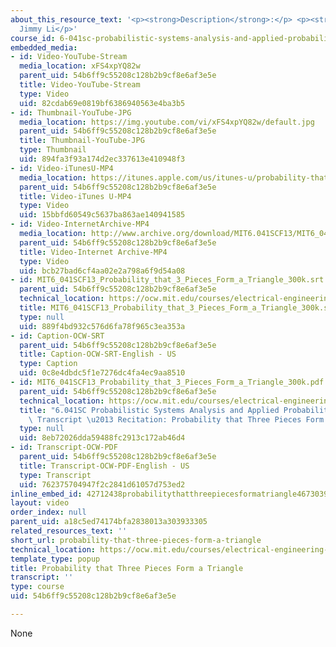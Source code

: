 ```yaml
---
about_this_resource_text: '<p><strong>Description</strong>:</p> <p><strong>Instructor</strong>:
  Jimmy Li</p>'
course_id: 6-041sc-probabilistic-systems-analysis-and-applied-probability-fall-2013
embedded_media:
- id: Video-YouTube-Stream
  media_location: xFS4xpYQ82w
  parent_uid: 54b6ff9c55208c128b2b9cf8e6af3e5e
  title: Video-YouTube-Stream
  type: Video
  uid: 82cdab69e0819bf6386940563e4ba3b5
- id: Thumbnail-YouTube-JPG
  media_location: https://img.youtube.com/vi/xFS4xpYQ82w/default.jpg
  parent_uid: 54b6ff9c55208c128b2b9cf8e6af3e5e
  title: Thumbnail-YouTube-JPG
  type: Thumbnail
  uid: 894fa3f93a174d2ec337613e410948f3
- id: Video-iTunesU-MP4
  media_location: https://itunes.apple.com/us/itunes-u/probability-that-three-pieces/id814580809?i=249378317
  parent_uid: 54b6ff9c55208c128b2b9cf8e6af3e5e
  title: Video-iTunes U-MP4
  type: Video
  uid: 15bbfd60549c5637ba863ae140941585
- id: Video-InternetArchive-MP4
  media_location: http://www.archive.org/download/MIT6.041SCF13/MIT6_041SCF13_Probability_that_3_Pieces_Form_a_Triangle_300k.mp4
  parent_uid: 54b6ff9c55208c128b2b9cf8e6af3e5e
  title: Video-Internet Archive-MP4
  type: Video
  uid: bcb27bad6cf4aa02e2a798a6f9d54a08
- id: MIT6_041SCF13_Probability_that_3_Pieces_Form_a_Triangle_300k.srt
  parent_uid: 54b6ff9c55208c128b2b9cf8e6af3e5e
  technical_location: https://ocw.mit.edu/courses/electrical-engineering-and-computer-science/6-041sc-probabilistic-systems-analysis-and-applied-probability-fall-2013/unit-ii/lecture-9/probability-that-three-pieces-form-a-triangle/MIT6_041SCF13_Probability_that_3_Pieces_Form_a_Triangle_300k.srt
  title: MIT6_041SCF13_Probability_that_3_Pieces_Form_a_Triangle_300k.srt
  type: null
  uid: 889f4bd932c576d6fa78f965c3ea353a
- id: Caption-OCW-SRT
  parent_uid: 54b6ff9c55208c128b2b9cf8e6af3e5e
  title: Caption-OCW-SRT-English - US
  type: Caption
  uid: 0c8e4dbdc5f1e7276dc4fa4ec9aa8510
- id: MIT6_041SCF13_Probability_that_3_Pieces_Form_a_Triangle_300k.pdf
  parent_uid: 54b6ff9c55208c128b2b9cf8e6af3e5e
  technical_location: https://ocw.mit.edu/courses/electrical-engineering-and-computer-science/6-041sc-probabilistic-systems-analysis-and-applied-probability-fall-2013/unit-ii/lecture-9/probability-that-three-pieces-form-a-triangle/MIT6_041SCF13_Probability_that_3_Pieces_Form_a_Triangle_300k.pdf
  title: "6.041SC Probabilistic Systems Analysis and Applied Probability, Fall 2013\
    \ Transcript \u2013 Recitation: Probability that Three Pieces Form a Triangle "
  type: null
  uid: 8eb72026dda59488fc2913c172ab46d4
- id: Transcript-OCW-PDF
  parent_uid: 54b6ff9c55208c128b2b9cf8e6af3e5e
  title: Transcript-OCW-PDF-English - US
  type: Transcript
  uid: 762375704947f2c2841d61057d753ed2
inline_embed_id: 42712438probabilitythatthreepiecesformatriangle46730392
layout: video
order_index: null
parent_uid: a18c5ed74174bfa2838013a303933305
related_resources_text: ''
short_url: probability-that-three-pieces-form-a-triangle
technical_location: https://ocw.mit.edu/courses/electrical-engineering-and-computer-science/6-041sc-probabilistic-systems-analysis-and-applied-probability-fall-2013/unit-ii/lecture-9/probability-that-three-pieces-form-a-triangle
template_type: popup
title: Probability that Three Pieces Form a Triangle
transcript: ''
type: course
uid: 54b6ff9c55208c128b2b9cf8e6af3e5e

---
```

None